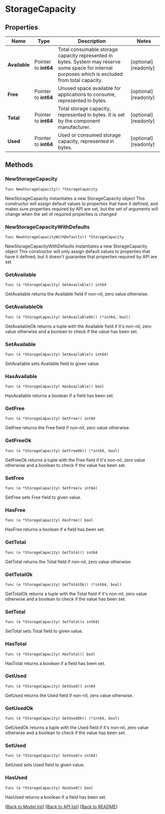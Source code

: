 # StorageCapacity

## Properties

Name | Type | Description | Notes
------------ | ------------- | ------------- | -------------
**Available** | Pointer to **int64** | Total consumable storage capacity represented in bytes. System may reserve some space for internal purposes which is excluded from total capacity. | [optional] [readonly] 
**Free** | Pointer to **int64** | Unused space available for applications to consume, represented in bytes. | [optional] [readonly] 
**Total** | Pointer to **int64** | Total storage capacity, represented in bytes. It is set by the component manufacturer. | [optional] [readonly] 
**Used** | Pointer to **int64** | Used or consumed storage capacity, represented in bytes. | [optional] [readonly] 

## Methods

### NewStorageCapacity

`func NewStorageCapacity() *StorageCapacity`

NewStorageCapacity instantiates a new StorageCapacity object
This constructor will assign default values to properties that have it defined,
and makes sure properties required by API are set, but the set of arguments
will change when the set of required properties is changed

### NewStorageCapacityWithDefaults

`func NewStorageCapacityWithDefaults() *StorageCapacity`

NewStorageCapacityWithDefaults instantiates a new StorageCapacity object
This constructor will only assign default values to properties that have it defined,
but it doesn't guarantee that properties required by API are set

### GetAvailable

`func (o *StorageCapacity) GetAvailable() int64`

GetAvailable returns the Available field if non-nil, zero value otherwise.

### GetAvailableOk

`func (o *StorageCapacity) GetAvailableOk() (*int64, bool)`

GetAvailableOk returns a tuple with the Available field if it's non-nil, zero value otherwise
and a boolean to check if the value has been set.

### SetAvailable

`func (o *StorageCapacity) SetAvailable(v int64)`

SetAvailable sets Available field to given value.

### HasAvailable

`func (o *StorageCapacity) HasAvailable() bool`

HasAvailable returns a boolean if a field has been set.

### GetFree

`func (o *StorageCapacity) GetFree() int64`

GetFree returns the Free field if non-nil, zero value otherwise.

### GetFreeOk

`func (o *StorageCapacity) GetFreeOk() (*int64, bool)`

GetFreeOk returns a tuple with the Free field if it's non-nil, zero value otherwise
and a boolean to check if the value has been set.

### SetFree

`func (o *StorageCapacity) SetFree(v int64)`

SetFree sets Free field to given value.

### HasFree

`func (o *StorageCapacity) HasFree() bool`

HasFree returns a boolean if a field has been set.

### GetTotal

`func (o *StorageCapacity) GetTotal() int64`

GetTotal returns the Total field if non-nil, zero value otherwise.

### GetTotalOk

`func (o *StorageCapacity) GetTotalOk() (*int64, bool)`

GetTotalOk returns a tuple with the Total field if it's non-nil, zero value otherwise
and a boolean to check if the value has been set.

### SetTotal

`func (o *StorageCapacity) SetTotal(v int64)`

SetTotal sets Total field to given value.

### HasTotal

`func (o *StorageCapacity) HasTotal() bool`

HasTotal returns a boolean if a field has been set.

### GetUsed

`func (o *StorageCapacity) GetUsed() int64`

GetUsed returns the Used field if non-nil, zero value otherwise.

### GetUsedOk

`func (o *StorageCapacity) GetUsedOk() (*int64, bool)`

GetUsedOk returns a tuple with the Used field if it's non-nil, zero value otherwise
and a boolean to check if the value has been set.

### SetUsed

`func (o *StorageCapacity) SetUsed(v int64)`

SetUsed sets Used field to given value.

### HasUsed

`func (o *StorageCapacity) HasUsed() bool`

HasUsed returns a boolean if a field has been set.


[[Back to Model list]](../README.md#documentation-for-models) [[Back to API list]](../README.md#documentation-for-api-endpoints) [[Back to README]](../README.md)


